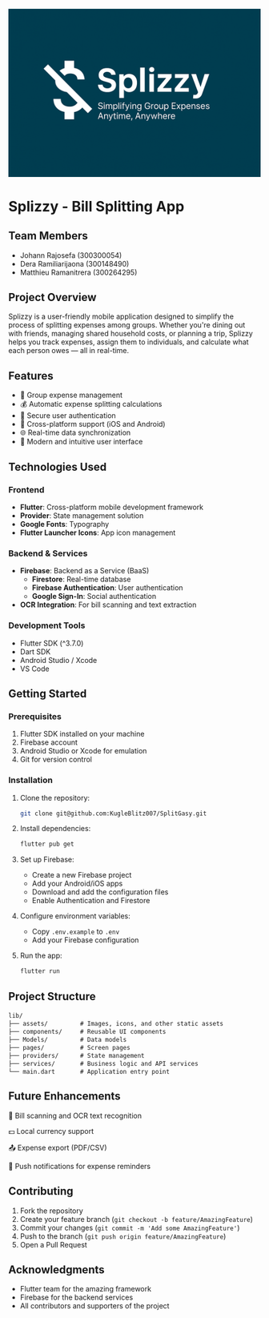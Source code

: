 ![Splizzy Banner](lib/assets/icon/Banner_readME.png)


# Splizzy - Bill Splitting App

## Team Members
- Johann Rajosefa (300300054)
- Dera Ramiliarijaona (300148490)
- Matthieu Ramanitrera (300264295)

## Project Overview
Splizzy is a user-friendly mobile application designed to simplify the process of splitting expenses among groups. Whether you're dining out with friends, managing shared household costs, or planning a trip, Splizzy helps you track expenses, assign them to individuals, and calculate what each person owes — all in real-time.

## Features
- 👥 Group expense management
- 💰 Automatic expense splitting calculations
- 🔐 Secure user authentication
- 📱 Cross-platform support (iOS and Android)
- 🌐 Real-time data synchronization
- 🎨 Modern and intuitive user interface

## Technologies Used
### Frontend
- **Flutter**: Cross-platform mobile development framework
- **Provider**: State management solution
- **Google Fonts**: Typography
- **Flutter Launcher Icons**: App icon management

### Backend & Services
- **Firebase**: Backend as a Service (BaaS)
  - **Firestore**: Real-time database
  - **Firebase Authentication**: User authentication
  - **Google Sign-In**: Social authentication
- **OCR Integration**: For bill scanning and text extraction

### Development Tools
- Flutter SDK (^3.7.0)
- Dart SDK
- Android Studio / Xcode
- VS Code

## Getting Started

### Prerequisites
1. Flutter SDK installed on your machine
2. Firebase account
3. Android Studio or Xcode for emulation
4. Git for version control

### Installation
1. Clone the repository:
   ```bash
   git clone git@github.com:KugleBlitz007/SplitGasy.git

2. Install dependencies:
   ```bash
   flutter pub get
   ```

3. Set up Firebase:
   - Create a new Firebase project
   - Add your Android/iOS apps
   - Download and add the configuration files
   - Enable Authentication and Firestore

4. Configure environment variables:
   - Copy `.env.example` to `.env`
   - Add your Firebase configuration

5. Run the app:
   ```bash
   flutter run
   ```

## Project Structure
```
lib/
├── assets/         # Images, icons, and other static assets
├── components/     # Reusable UI components
├── Models/         # Data models
├── pages/          # Screen pages
├── providers/      # State management
├── services/       # Business logic and API services
└── main.dart       # Application entry point
```
## Future Enhancements

   📸 Bill scanning and OCR text recognition

   💵 Local currency support

   📤 Expense export (PDF/CSV)

   🔔 Push notifications for expense reminders
## Contributing
1. Fork the repository
2. Create your feature branch (`git checkout -b feature/AmazingFeature`)
3. Commit your changes (`git commit -m 'Add some AmazingFeature'`)
4. Push to the branch (`git push origin feature/AmazingFeature`)
5. Open a Pull Request


## Acknowledgments
- Flutter team for the amazing framework
- Firebase for the backend services
- All contributors and supporters of the project
